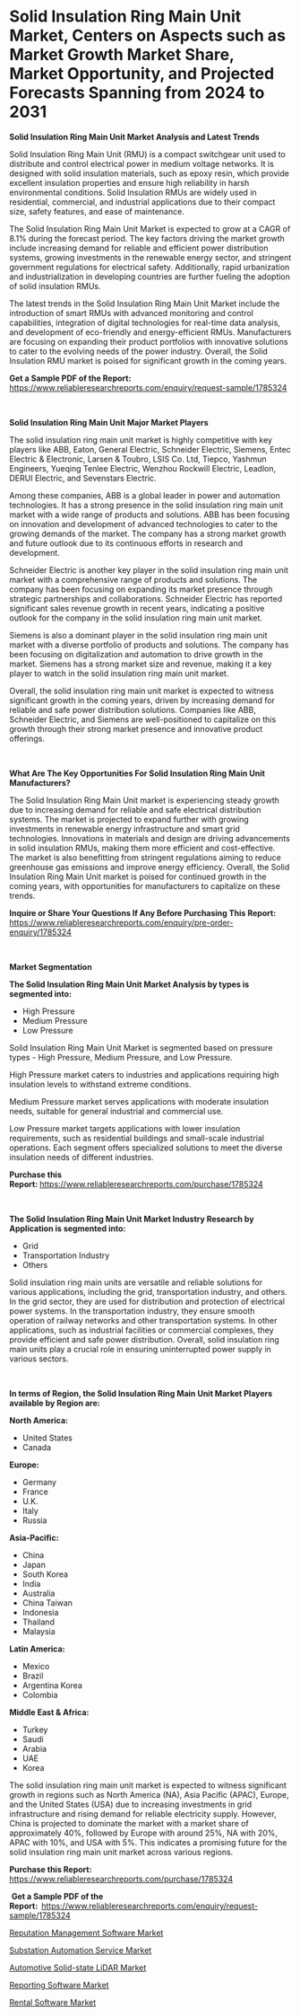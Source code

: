 <p><h1>Solid Insulation Ring Main Unit Market, Centers on Aspects such as Market Growth Market Share, Market Opportunity, and Projected Forecasts Spanning from 2024 to 2031</h1></p><p><strong>Solid Insulation Ring Main Unit Market Analysis and Latest Trends</strong></p>
<p><p>Solid Insulation Ring Main Unit (RMU) is a compact switchgear unit used to distribute and control electrical power in medium voltage networks. It is designed with solid insulation materials, such as epoxy resin, which provide excellent insulation properties and ensure high reliability in harsh environmental conditions. Solid Insulation RMUs are widely used in residential, commercial, and industrial applications due to their compact size, safety features, and ease of maintenance.</p><p>The Solid Insulation Ring Main Unit Market is expected to grow at a CAGR of 8.1% during the forecast period. The key factors driving the market growth include increasing demand for reliable and efficient power distribution systems, growing investments in the renewable energy sector, and stringent government regulations for electrical safety. Additionally, rapid urbanization and industrialization in developing countries are further fueling the adoption of solid insulation RMUs.</p><p>The latest trends in the Solid Insulation Ring Main Unit Market include the introduction of smart RMUs with advanced monitoring and control capabilities, integration of digital technologies for real-time data analysis, and development of eco-friendly and energy-efficient RMUs. Manufacturers are focusing on expanding their product portfolios with innovative solutions to cater to the evolving needs of the power industry. Overall, the Solid Insulation RMU market is poised for significant growth in the coming years.</p></p>
<p><strong>Get a Sample PDF of the Report:&nbsp;</strong> <a href="https://www.reliableresearchreports.com/enquiry/request-sample/1785324">https://www.reliableresearchreports.com/enquiry/request-sample/1785324</a></p>
<p>&nbsp;</p>
<p><strong>Solid Insulation Ring Main Unit Major Market Players</strong></p>
<p><p>The solid insulation ring main unit market is highly competitive with key players like ABB, Eaton, General Electric, Schneider Electric, Siemens, Entec Electric & Electronic, Larsen & Toubro, LSIS Co. Ltd, Tiepco, Yashmun Engineers, Yueqing Tenlee Electric, Wenzhou Rockwill Electric, Leadlon, DERUI Electric, and Sevenstars Electric.</p><p>Among these companies, ABB is a global leader in power and automation technologies. It has a strong presence in the solid insulation ring main unit market with a wide range of products and solutions. ABB has been focusing on innovation and development of advanced technologies to cater to the growing demands of the market. The company has a strong market growth and future outlook due to its continuous efforts in research and development.</p><p>Schneider Electric is another key player in the solid insulation ring main unit market with a comprehensive range of products and solutions. The company has been focusing on expanding its market presence through strategic partnerships and collaborations. Schneider Electric has reported significant sales revenue growth in recent years, indicating a positive outlook for the company in the solid insulation ring main unit market.</p><p>Siemens is also a dominant player in the solid insulation ring main unit market with a diverse portfolio of products and solutions. The company has been focusing on digitalization and automation to drive growth in the market. Siemens has a strong market size and revenue, making it a key player to watch in the solid insulation ring main unit market.</p><p>Overall, the solid insulation ring main unit market is expected to witness significant growth in the coming years, driven by increasing demand for reliable and safe power distribution solutions. Companies like ABB, Schneider Electric, and Siemens are well-positioned to capitalize on this growth through their strong market presence and innovative product offerings.</p></p>
<p>&nbsp;</p>
<p><strong>What Are The Key Opportunities For Solid Insulation Ring Main Unit Manufacturers?</strong></p>
<p><p>The Solid Insulation Ring Main Unit market is experiencing steady growth due to increasing demand for reliable and safe electrical distribution systems. The market is projected to expand further with growing investments in renewable energy infrastructure and smart grid technologies. Innovations in materials and design are driving advancements in solid insulation RMUs, making them more efficient and cost-effective. The market is also benefitting from stringent regulations aiming to reduce greenhouse gas emissions and improve energy efficiency. Overall, the Solid Insulation Ring Main Unit market is poised for continued growth in the coming years, with opportunities for manufacturers to capitalize on these trends.</p></p>
<p><strong>Inquire or Share Your Questions If Any Before Purchasing This Report:</strong> <a href="https://www.reliableresearchreports.com/enquiry/pre-order-enquiry/1785324">https://www.reliableresearchreports.com/enquiry/pre-order-enquiry/1785324</a></p>
<p>&nbsp;</p>
<p><strong>Market Segmentation</strong></p>
<p><strong>The Solid Insulation Ring Main Unit Market Analysis by types is segmented into:</strong></p>
<p><ul><li>High Pressure</li><li>Medium Pressure</li><li>Low Pressure</li></ul></p>
<p><p>Solid Insulation Ring Main Unit Market is segmented based on pressure types - High Pressure, Medium Pressure, and Low Pressure. </p><p>High Pressure market caters to industries and applications requiring high insulation levels to withstand extreme conditions. </p><p>Medium Pressure market serves applications with moderate insulation needs, suitable for general industrial and commercial use. </p><p>Low Pressure market targets applications with lower insulation requirements, such as residential buildings and small-scale industrial operations. Each segment offers specialized solutions to meet the diverse insulation needs of different industries.</p></p>
<p><strong>Purchase this Report:&nbsp;</strong><a href="https://www.reliableresearchreports.com/purchase/1785324">https://www.reliableresearchreports.com/purchase/1785324</a></p>
<p>&nbsp;</p>
<p><strong>The Solid Insulation Ring Main Unit Market Industry Research by Application is segmented into:</strong></p>
<p><ul><li>Grid</li><li>Transportation Industry</li><li>Others</li></ul></p>
<p><p>Solid insulation ring main units are versatile and reliable solutions for various applications, including the grid, transportation industry, and others. In the grid sector, they are used for distribution and protection of electrical power systems. In the transportation industry, they ensure smooth operation of railway networks and other transportation systems. In other applications, such as industrial facilities or commercial complexes, they provide efficient and safe power distribution. Overall, solid insulation ring main units play a crucial role in ensuring uninterrupted power supply in various sectors.</p></p>
<p>&nbsp;</p>
<p><strong>In terms of Region, the Solid Insulation Ring Main Unit Market Players available by Region are:</strong></p>
<p>
    <p> <strong> North America: </strong>
        <ul>
            <li>United States</li>
            <li>Canada</li>
        </ul>
        </p> 
    <p> <strong> Europe: </strong>
        <ul>
            <li>Germany</li>
            <li>France</li>
            <li>U.K.</li>
            <li>Italy</li>
            <li>Russia</li>
        </ul>
        </p> 
    <p> <strong> Asia-Pacific: </strong>
        <ul>
            <li>China</li>
            <li>Japan</li>
            <li>South Korea</li>
            <li>India</li>
            <li>Australia</li>
            <li>China Taiwan</li>
            <li>Indonesia</li>
            <li>Thailand</li>
            <li>Malaysia</li>
        </ul>
        </p> 
    <p> <strong> Latin America: </strong>
        <ul>
            <li>Mexico</li>
            <li>Brazil</li>
            <li>Argentina Korea</li>
            <li>Colombia</li>
        </ul>
        </p> 
    <p> <strong> Middle East & Africa: </strong>
        <ul>
            <li>Turkey</li>
            <li>Saudi</li>
            <li>Arabia</li>
            <li>UAE</li>
            <li>Korea</li>
        </ul>
    </p>
    </p>
<p><p>The solid insulation ring main unit market is expected to witness significant growth in regions such as North America (NA), Asia Pacific (APAC), Europe, and the United States (USA) due to increasing investments in grid infrastructure and rising demand for reliable electricity supply. However, China is projected to dominate the market with a market share of approximately 40%, followed by Europe with around 25%, NA with 20%, APAC with 10%, and USA with 5%. This indicates a promising future for the solid insulation ring main unit market across various regions.</p></p>
<p><strong>Purchase this Report: </strong><a href="https://www.reliableresearchreports.com/purchase/1785324">https://www.reliableresearchreports.com/purchase/1785324</a></p>
<p>&nbsp;<strong>Get a Sample PDF of the Report:&nbsp;&nbsp;</strong><a href="https://www.reliableresearchreports.com/enquiry/request-sample/1785324">https://www.reliableresearchreports.com/enquiry/request-sample/1785324</a></p>
<p><strong></strong></p>
<p><p><a href="https://medium.com/@williebarrett2023/reputation-management-software-market-furnishes-information-on-market-share-market-trends-and-acc1f69d69ef">Reputation Management Software Market</a></p><p><a href="https://github.com/ruddyyedelwadw/Market-Research-Report-List-1/blob/main/substation-automation-service-market.md">Substation Automation Service Market</a></p><p><a href="https://github.com/FassouRP/Market-Research-Report-List-3/blob/main/automotive-solid-state-lidar-market.md">Automotive Solid-state LiDAR Market</a></p><p><a href="https://medium.com/@williebarrett2023/reporting-software-market-size-cagr-trends-2024-2030-1b90ea64d7c1">Reporting Software Market</a></p><p><a href="https://medium.com/@williebarrett2023/analyzing-rental-software-market-global-industry-perspective-and-forecast-2024-to-2031-2f2d74ba996e">Rental Software Market</a></p></p>
